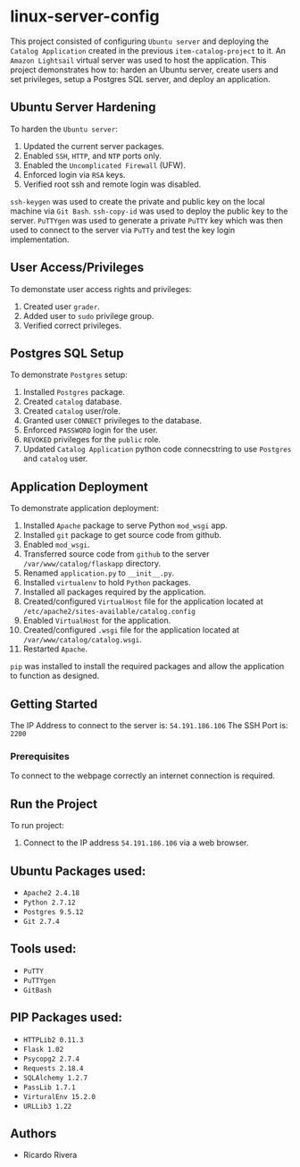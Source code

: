 # linux-server-config
This project consisted of configuring `Ubuntu server` and deploying the `Catalog Application` created in the previous `item-catalog-project` to it. An `Amazon Lightsail` virtual server was used to host the application. This project demonstrates how to: harden an Ubuntu server, create users and set privileges, setup a Postgres SQL server, and  deploy an application.

## Ubuntu Server Hardening
To harden the `Ubuntu server`:
1) Updated the current server packages.
2) Enabled `SSH`, `HTTP`, and `NTP` ports only.
3) Enabled the `Uncomplicated Firewall` (UFW).
4) Enforced login via `RSA` keys.
5) Verified root ssh and remote login was disabled.

`ssh-keygen` was used to create the private and public key on the local machine via `Git Bash`. `ssh-copy-id` was used to deploy the public key to the server. `PuTTYgen` was used to generate a private `PuTTY` key which was then used to connect to the server via `PuTTy` and test the key login implementation.

## User Access/Privileges
To demonstate user access rights and privileges:
1) Created user `grader`.
2) Added user to `sudo` privilege group.
3) Verified correct privileges.

## Postgres SQL Setup
To demonstrate `Postgres` setup:
1) Installed `Postgres` package.
1) Created `catalog` database.
2) Created `catalog` user/role.
3) Granted user `CONNECT` privileges to the database.
4) Enforced `PASSWORD` login for the user.
5) `REVOKED` privileges for the `public` role.
6) Updated `Catalog Application` python code connecstring to use `Postgres` and `catalog` user.

## Application Deployment
To demonstrate application deployment:
1) Installed `Apache` package to serve Python `mod_wsgi` app.
2) Installed `git` package to get source code from github.
3) Enabled `mod_wsgi`.
4) Transferred source code from `github` to the server `/var/www/catalog/flaskapp` directory.
5) Renamed `application.py` to `__init__.py`.
6) Installed `virtualenv` to hold  `Python` packages.
7) Installed all packages required by the application.
8) Created/configured `VirtualHost` file for the application located at `/etc/apache2/sites-available/catalog.config`
9) Enabled `VirtualHost` for the application.
10) Created/configured `.wsgi` file for the application located at `/var/www/catalog/catalog.wsgi`.
11) Restarted `Apache`.

`pip` was installed to install the required packages and allow the application to function as designed.

## Getting Started
The IP Address to connect to the server is: `54.191.186.106`
The SSH Port is: `2200`

### Prerequisites
To connect to the webpage correctly an internet connection is required.

## Run the Project
To run project:
1) Connect to the IP address `54.191.186.106` via a web browser.

## Ubuntu Packages used:
* `Apache2 2.4.18`
* `Python 2.7.12`
* `Postgres 9.5.12`
* `Git 2.7.4`

## Tools used:
* `PuTTY`
* `PuTTYgen`
* `GitBash`

## PIP Packages used:
* `HTTPLib2 0.11.3`
* `Flask 1.02`
* `Psycopg2 2.7.4`
* `Requests 2.18.4`
* `SQLAlchemy 1.2.7`
* `PassLib 1.7.1`
* `VirturalEnv 15.2.0`
* `URLLib3 1.22`

## Authors
* Ricardo Rivera